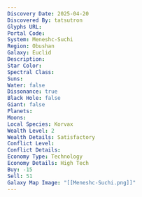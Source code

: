 ```yaml
---
Discovery Date: 2025-04-20
Discovered By: tatsutron
Glyphs URL:
Portal Code:
System: Meneshc-Suchi
Region: Obushan
Galaxy: Euclid
Description:
Star Color:
Spectral Class:
Suns:
Water: false
Dissonance: true
Black Hole: false
Giant: false
Planets:
Moons:
Local Species: Korvax
Wealth Level: 2
Wealth Details: Satisfactory
Conflict Level:
Conflict Details:
Economy Type: Technology
Economy Details: High Tech
Buy: -15
Sell: 51
Galaxy Map Image: "[[Meneshc-Suchi.png]]"
---
```

